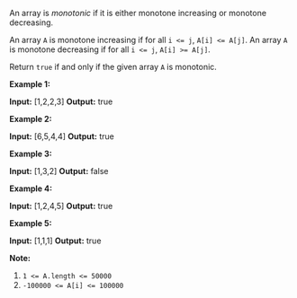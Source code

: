 
An array is  _monotonic_  if it is either monotone increasing or monotone decreasing.

An array  `A`  is monotone increasing if for all  `i <= j`,  `A[i] <= A[j]`. An array  `A`  is monotone decreasing if for all  `i <= j`,  `A[i] >= A[j]`.

Return  `true`  if and only if the given array  `A`  is monotonic.

**Example 1:**

**Input:** [1,2,2,3]
**Output:** true

**Example 2:**

**Input:** [6,5,4,4]
**Output:** true

**Example 3:**

**Input:** [1,3,2]
**Output:** false

**Example 4:**

**Input:** [1,2,4,5]
**Output:** true

**Example 5:**

**Input:** [1,1,1]
**Output:** true

**Note:**

1.  `1 <= A.length <= 50000`
2.  `-100000 <= A[i] <= 100000`